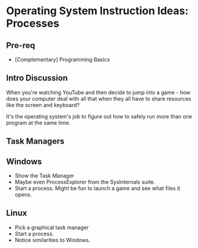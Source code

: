 # Operating System Instruction Ideas: Processes

## Pre-req
- [Complementary] Programming Basics

## Intro Discussion

When you're watching YouTube and then decide to jump into a game - how does your
computer deal with all that when they all have to share resources like the
screen and keyboard?

It's the operating system's job to figure out how to safely run more than one
program at the same time.

## Task Managers

## Windows
- Show the Task Manager
- Maybe even ProcessExplorer from the SysInternals suite.
- Start a process. Might be fun to launch a game and see what files it opens.

## Linux
- Pick a graphical task manager
- Start a process.
- Notice similarities to Windows.